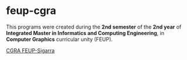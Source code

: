 # feup-cgra

This programs were created during the **2nd semester** of the **2nd year** of **Integrated Master in Informatics and Computing Engineering**, in **Computer Graphics** curricular unity (FEUP).

[CGRA FEUP-Sigarra](https://sigarra.up.pt/feup/en/UCURR_GERAL.FICHA_UC_VIEW?pv_ocorrencia_id=368702 "Curricular Unity Homepage")

